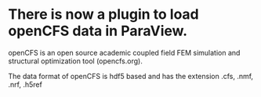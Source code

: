 # There is now a plugin to load openCFS data in ParaView.

openCFS is an open source academic coupled field FEM simulation and
structural optimization tool (opencfs.org).

The data format of openCFS is hdf5 based and has the extension .cfs, .nmf, .nrf, .h5ref
